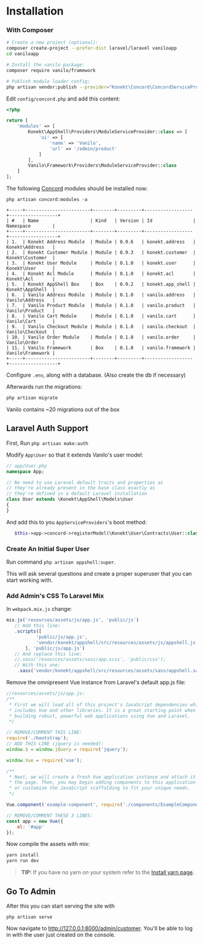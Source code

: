 # Installation

### With Composer

```bash
# Create a new project (optional):
composer create-project --prefer-dist laravel/laravel vaniloapp
cd vaniloapp

# Install the vanilo package:
composer require vanilo/framework

# Publish module loader config:
php artisan vendor:publish --provider="Konekt\Concord\ConcordServiceProvider" --tag=config
```

Edit `config/concord.php` and add this content:

```php
<?php

return [
    'modules' => [
        Konekt\AppShell\Providers\ModuleServiceProvider::class => [
            'ui' => [
                'name' => 'Vanilo',
                'url' => '/admin/product'
            ]
        ],
        Vanilo\Framework\Providers\ModuleServiceProvider::class
    ]
];
```

The following [Concord](concord.md) modules should be installed now:

`php artisan concord:modules -a`

```
+-----+------------------------+--------+---------+------------------+------------------+
| #   | Name                   | Kind   | Version | Id               | Namespace        |
+-----+------------------------+--------+---------+------------------+------------------+
| 1.  | Konekt Address Module  | Module | 0.9.6   | konekt.address   | Konekt\Address   |
| 2.  | Konekt Customer Module | Module | 0.9.3   | konekt.customer  | Konekt\Customer  |
| 3.  | Konekt User Module     | Module | 0.1.0   | konekt.user      | Konekt\User      |
| 4.  | Konekt Acl Module      | Module | 0.1.0   | konekt.acl       | Konekt\Acl       |
| 5.  | Konekt AppShell Box    | Box    | 0.9.2   | konekt.app_shell | Konekt\AppShell  |
| 6.  | Vanilo Address Module  | Module | 0.1.0   | vanilo.address   | Vanilo\Address   |
| 7.  | Vanilo Product Module  | Module | 0.1.0   | vanilo.product   | Vanilo\Product   |
| 8.  | Vanilo Cart Module     | Module | 0.1.0   | vanilo.cart      | Vanilo\Cart      |
| 9.  | Vanilo Checkout Module | Module | 0.1.0   | vanilo.checkout  | Vanilo\Checkout  |
| 10. | Vanilo Order Module    | Module | 0.1.0   | vanilo.order     | Vanilo\Order     |
| 11. | Vanilo Framework       | Box    | 0.1.0   | vanilo.framework | Vanilo\Framework |
+-----+------------------------+--------+---------+------------------+------------------+
```

Configure `.env`, along with a database. (Also create the db if necessary)

Afterwards run the migrations:

```bash
php artisan migrate
```

Vanilo contains ~20 migrations out of the box

## Laravel Auth Support

First, Run `php artisan make:auth`

Modify `App\User` so that it extends Vanilo's user model:

```php
// app/User.php
namespace App;

// No need to use Laravel default traits and properties as
// they're already present in the base class exactly as
// they're defined in a default Laravel installation
class User extends \Konekt\AppShell\Models\User
{
}
```

And add this to you `AppServiceProviders`'s boot method:

```php
   $this->app->concord->registerModel(\Konekt\User\Contracts\User::class, \App\User::class);
```

### Create An Initial Super User

Run command `php artisan appshell:super`.

This will ask several questions and create a proper superuser that you can start working with.

### Add Admin's CSS To Laravel Mix

In `webpack.mix.js` change:
```js
mix.js('resources/assets/js/app.js', 'public/js')
   // Add this line:
   .scripts([
           'public/js/app.js',
           'vendor/konekt/appshell/src/resources/assets/js/appshell.js'
       ], 'public/js/app.js')
   // And replace this line:
   //.sass('resources/assets/sass/app.scss', 'public/css');
   // With this one:
    .sass('vendor/konekt/appshell/src/resources/assets/sass/appshell.sass', 'public/css');
```

Remove the omnipresent Vue instance from Laravel's default app.js file:

```javascript
//resources/assets/js/app.js:
/**
 * First we will load all of this project's JavaScript dependencies which
 * includes Vue and other libraries. It is a great starting point when
 * building robust, powerful web applications using Vue and Laravel.
 */

// REMOVE/COMMENT THIS LINE:
require('./bootstrap');
// ADD THIS LINE (jquery is needed):
window.$ = window.jQuery = require('jquery');

window.Vue = require('vue');

/**
 * Next, we will create a fresh Vue application instance and attach it to
 * the page. Then, you may begin adding components to this application
 * or customize the JavaScript scaffolding to fit your unique needs.
 */

Vue.component('example-component', require('./components/ExampleComponent.vue'));

// REMOVE/COMMENT THESE 3 LINES:
const app = new Vue({
    el: '#app'
});
```

Now compile the assets with mix:

```bash
yarn install
yarn run dev
```

> **TIP:** If you have no yarn on your system refer to the [Install yarn page](https://yarnpkg.com/en/docs/install).

## Go To Admin

After this you can start serving the site with

`php artisan serve`

Now navigate to http://127.0.0.1:8000/admin/customer. You'll be able to
log in with the user just created on the console.
